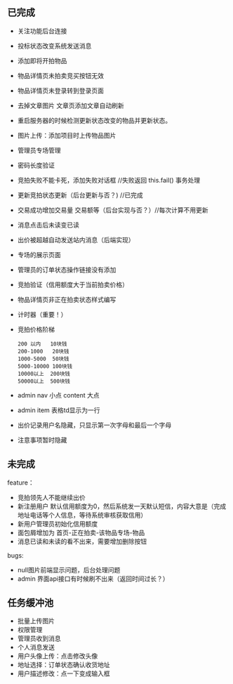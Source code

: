 
## 已完成

- 关注功能后台连接  
- 投标状态改变系统发送消息
- 添加即将开拍物品
- 物品详情页未拍卖竞买按钮无效 
- 物品详情页未登录转到登录页面 
- 去掉文章图片 文章页添加文章自动刷新
- 重启服务器的时候检测更新状态改变的物品并更新状态。
- 图片上传：添加项目时上传物品图片
- 管理员专场管理
- 密码长度验证
- 竞拍失败不能卡死，添加失败对话框 //失败返回 this.fail() 事务处理
- 更新竞拍状态更新（后台更新与否？) //已完成
- 交易成功增加交易量 交易额等（后台实现与否？）//每次计算不用更新
- 消息点击后未读变已读
- 出价被超越自动发送站内消息（后端实现）
- 专场的展示页面
- 管理员的订单状态操作链接没有添加
- 竞拍验证（信用额度大于当前拍卖价格）
- 物品详情页非正在拍卖状态样式编写
- 计时器（重要！）

- 竞拍价格阶梯
    ```
    200 以内   10块钱
    200-1000   20块钱
    1000-5000  50块钱
    5000-10000 100块钱
    10000以上  200块钱
    50000以上  500块钱
    ```
- admin nav 小点 content 大点
- admin item 表格td显示为一行
- 出价记录用户名隐藏，只显示第一次字母和最后一个字母
- 注意事项暂时隐藏

## 未完成

feature：
- 竞拍领先人不能继续出价
- 新注册用户 默认信用额度为0，然后系统发一天默认短信，内容大意是（完成地址电话等个人信息，等待系统审核获取信用）
- 新用户管理员初始化信用额度
- 面包屑增加为 首页-正在拍卖-该物品专场-物品
- 消息已读和未读的看不出来，需要增加删除按钮

bugs:

- null图片前端显示问题，后台处理问题
- admin 界面api接口有时候刷不出来（返回时间过长？）

## 任务缓冲池

- 批量上传图片
- 权限管理
- 管理员收到消息
- 个人消息发送
- 用户头像上传：点击修改头像
- 地址选择：订单状态确认收货地址
- 用户描述修改：点一下变成输入框